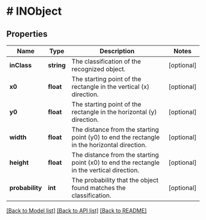 # # INObject

## Properties

Name | Type | Description | Notes
------------ | ------------- | ------------- | -------------
**inClass** | **string** | The classification of the recognized object. | [optional] 
**x0** | **float** | The starting point of the rectangle in the vertical (x) direction. | [optional] 
**y0** | **float** | The starting point of the rectangle in the horizontal (y) direction. | [optional] 
**width** | **float** | The distance from the starting point (y0) to end the rectangle in the horizontal direction. | [optional] 
**height** | **float** | The distance from the starting point (x0) to end the rectangle in the vertical direction. | [optional] 
**probability** | **int** | The probability that the object found matches the classification. | [optional] 

[[Back to Model list]](../../README.md#documentation-for-models) [[Back to API list]](../../README.md#documentation-for-api-endpoints) [[Back to README]](../../README.md)


